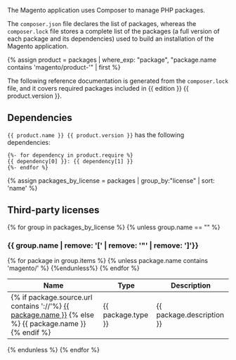 The Magento application uses Composer to manage PHP packages.

The `composer.json` file declares the list of packages, whereas the `composer.lock` file stores a complete list of the packages (a full version of each package and its dependencies) used to build an installation of the Magento application.

{% assign product = packages | where_exp: "package", "package.name contains 'magento/product-'" | first %}

The following reference documentation is generated from the `composer.lock` file, and it covers required packages included in {{ edition }} {{ product.version }}.

## Dependencies

`{{ product.name }} {{ product.version }}` has the following dependencies:

```config
{%- for dependency in product.require %}
{{ dependency[0] }}: {{ dependency[1] }}
{%- endfor %}
```

{% assign packages_by_license = packages | group_by:"license" | sort: 'name' %}

## Third-party licenses

{% for group in packages_by_license %}
{% unless group.name == "" %}
### {{ group.name | remove: '[' | remove: '"' | remove: ']'}}

<table>
  <thead>
    <tr>
      <th>Name</th>
      <th>Type</th>
      <th>Description</th>
    </tr>
  </thead>
  <tbody>
  {% for package in group.items %}
    {% unless package.name contains 'magento/' %}
  <tr>
    <td>
    {% if package.source.url contains '://'%}
      <a href="{{ package.source.url }}">{{ package.name }}</a>
    {% else %}
      {{ package.name }}
    {% endif %}
    </td>
    <td>{{ package.type }}</td>
    <td>{{ package.description }}</td>
  </tr>
    {%endunless%}
  {% endfor %}
  </tbody>
</table>
{% endunless %}
{% endfor %}
